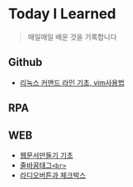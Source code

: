 # Today I Learned
>매일매일 배운 것을 기록합니다

## Github
- [리눅스 커맨드 라인 기초, vim사용법](https://github.com/rick42600/TIL/blob/main/GitHub%EC%82%AC%EC%9A%A9%EB%B2%95/Github.md)
## RPA

## WEB
- [웹문서만들기 기초](https://github.com/rick42600/TIL/blob/main/WEB/%EC%9B%B9%EB%AC%B8%EC%84%9C%EB%A7%8C%EB%93%A4%EA%B8%B0.md)
- [줄바꿈태그`<br>`](https://github.com/rick42600/TIL/blob/main/WEB/%EC%A4%84%EB%B0%94%EA%BF%88%3Cbr%3E%ED%83%9C%EA%B7%B8.md)
- [라디오버튼과 체크박스](https://github.com/rick42600/TIL/blob/main/WEB/%EB%9D%BC%EB%94%94%EC%98%A4%EB%B2%84%ED%8A%BC%EA%B3%BC%EC%B2%B4%ED%81%AC%EB%B0%95%EC%8A%A4.md)


 
 
 
 
 
